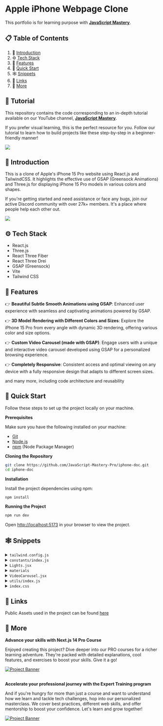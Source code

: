 # Apple iPhone Webpage Clone

This portfolio is for learning purpose with <a href="https://www.youtube.com/@javascriptmastery/videos" target="_blank"><b>JavaScript Mastery</b></a>.

## 📋 <a name="table">Table of Contents</a>

1. 🤖 [Introduction](#introduction)
2. ⚙️ [Tech Stack](#tech-stack)
3. 🔋 [Features](#features)
4. 🤸 [Quick Start](#quick-start)
5. 🕸️ [Snippets](#snippets)
6. 🔗 [Links](#links)
7. 🚀 [More](#more)

## 🚨 Tutorial

This repository contains the code corresponding to an in-depth tutorial available on our YouTube channel, <a href="https://www.youtube.com/@javascriptmastery/videos" target="_blank"><b>JavaScript Mastery</b></a>.

If you prefer visual learning, this is the perfect resource for you. Follow our tutorial to learn how to build projects like these step-by-step in a beginner-friendly manner!

<a href="https://youtu.be/kRQbRAJ4-Fs" target="_blank"><img src="https://github.com/sujatagunale/EasyRead/assets/151519281/1736fca5-a031-4854-8c09-bc110e3bc16d" /></a>

## <a name="introduction">🤖 Introduction</a>

This is a clone of Apple's iPhone 15 Pro website using React.js and TailwindCSS. It highlights the effective use of GSAP (Greensock Animations) and Three.js for displaying iPhone 15 Pro models in various colors and shapes.

If you're getting started and need assistance or face any bugs, join our active Discord community with over 27k+ members. It's a place where people help each other out.

<a href="https://discord.com/invite/n6EdbFJ" target="_blank"><img src="https://github.com/sujatagunale/EasyRead/assets/151519281/618f4872-1e10-42da-8213-1d69e486d02e" /></a>

## <a name="tech-stack">⚙️ Tech Stack</a>

- React.js
- Three.js
- React Three Fiber
- React Three Drei
- GSAP (Greensock)
- Vite
- Tailwind CSS

## <a name="features">🔋 Features</a>

👉 **Beautiful Subtle Smooth Animations using GSAP**: Enhanced user experience with seamless and captivating animations powered by GSAP.

👉 **3D Model Rendering with Different Colors and Sizes**: Explore the iPhone 15 Pro from every angle with dynamic 3D rendering, offering various color and size options.

👉 **Custom Video Carousel (made with GSAP)**: Engage users with a unique and interactive video carousel developed using GSAP for a personalized browsing experience.

👉 **Completely Responsive**: Consistent access and optimal viewing on any device with a fully responsive design that adapts to different screen sizes.

and many more, including code architecture and reusability

## <a name="quick-start">🤸 Quick Start</a>

Follow these steps to set up the project locally on your machine.

**Prerequisites**

Make sure you have the following installed on your machine:

- [Git](https://git-scm.com/)
- [Node.js](https://nodejs.org/en)
- [npm](https://www.npmjs.com/) (Node Package Manager)

**Cloning the Repository**

```bash
git clone https://github.com/JavaScript-Mastery-Pro/iphone-doc.git
cd iphone-doc
```

**Installation**

Install the project dependencies using npm:

```bash
npm install
```

**Running the Project**

```bash
npm run dev
```

Open [http://localhost:5173](http://localhost:5173) in your browser to view the project.

## <a name="snippets">🕸️ Snippets</a>

<details>
<summary><code>tailwind.config.js</code></summary>

```javascript
/** @type {import('tailwindcss').Config} */
export default {
  content: ['./index.html', './src/**/*.{js,ts,jsx,tsx}'],
  theme: {
    extend: {
      colors: {
        blue: '#2997FF',
        gray: {
          DEFAULT: '#86868b',
          100: '#94928d',
          200: '#afafaf',
          300: '#42424570',
        },
        zinc: '#101010',
      },
    },
  },
  plugins: [],
};
```

</details>

<details>
<summary><code>constants/index.js</code></summary>

```javascript
import {
  blackImg,
  blueImg,
  highlightFirstVideo,
  highlightFourthVideo,
  highlightSecondVideo,
  highlightThirdVideo,
  whiteImg,
  yellowImg,
} from '../utils';

export const navLists = ['Store', 'Mac', 'iPhone', 'Support'];

export const hightlightsSlides = [
  {
    id: 1,
    textLists: [
      'Enter A17 Pro.',
      'Game‑changing chip.',
      'Groundbreaking performance.',
    ],
    video: highlightFirstVideo,
    videoDuration: 4,
  },
  {
    id: 2,
    textLists: ['Titanium.', 'So strong. So light. So Pro.'],
    video: highlightSecondVideo,
    videoDuration: 5,
  },
  {
    id: 3,
    textLists: [
      'iPhone 15 Pro Max has the',
      'longest optical zoom in',
      'iPhone ever. Far out.',
    ],
    video: highlightThirdVideo,
    videoDuration: 2,
  },
  {
    id: 4,
    textLists: ['All-new Action button.', 'What will yours do?.'],
    video: highlightFourthVideo,
    videoDuration: 3.63,
  },
];

export const models = [
  {
    id: 1,
    title: 'iPhone 15 Pro in Natural Titanium',
    color: ['#8F8A81', '#ffe7b9', '#6f6c64'],
    img: yellowImg,
  },
  {
    id: 2,
    title: 'iPhone 15 Pro in Blue Titanium',
    color: ['#53596E', '#6395ff', '#21242e'],
    img: blueImg,
  },
  {
    id: 3,
    title: 'iPhone 15 Pro in White Titanium',
    color: ['#C9C8C2', '#ffffff', '#C9C8C2'],
    img: whiteImg,
  },
  {
    id: 4,
    title: 'iPhone 15 Pro in Black Titanium',
    color: ['#454749', '#3b3b3b', '#181819'],
    img: blackImg,
  },
];

export const sizes = [
  { label: '6.1"', value: 'small' },
  { label: '6.7"', value: 'large' },
];

export const footerLinks = [
  'Privacy Policy',
  'Terms of Use',
  'Sales Policy',
  'Legal',
  'Site Map',
];
```

</details>

<details>
<summary><code>Lights.jsx</code></summary>

```javascript
import { Environment, Lightformer } from '@react-three/drei';

const Lights = () => {
  return (
    // group different lights and lightformers. We can use group to organize lights, cameras, meshes, and other objects in the scene.
    <group name='lights'>
      {/**
       * @description Environment is used to create a background environment for the scene
       * https://github.com/pmndrs/drei?tab=readme-ov-file#environment
       */}
      <Environment resolution={256}>
        <group>
          {/**
           * @description Lightformer used to create custom lights with various shapes and properties in a 3D scene.
           * https://github.com/pmndrs/drei?tab=readme-ov-file#lightformer
           */}
          <Lightformer
            form='rect'
            intensity={10}
            position={[-1, 0, -10]}
            scale={10}
            color={'#495057'}
          />
          <Lightformer
            form='rect'
            intensity={10}
            position={[-10, 2, 1]}
            scale={10}
            rotation-y={Math.PI / 2}
          />
          <Lightformer
            form='rect'
            intensity={10}
            position={[10, 0, 1]}
            scale={10}
            rotation-y={Math.PI / 2}
          />
        </group>
      </Environment>

      {/**
       * @description spotLight is used to create a light source positioned at a specific point
       * in the scene that emits light in a specific direction.
       * https://threejs.org/docs/#api/en/lights/SpotLight
       */}
      <spotLight
        position={[-2, 10, 5]}
        angle={0.15}
        penumbra={1} // the penumbra is the soft edge of a shadow cast by a point light
        decay={0} // the amount the light dims as it moves away from the source
        intensity={Math.PI * 0.2} // the light intensity
        color={'#f8f9fa'}
      />
      <spotLight
        position={[0, -25, 10]}
        angle={0.15}
        penumbra={1}
        decay={0}
        intensity={Math.PI * 0.2}
        color={'#f8f9fa'}
      />
      <spotLight
        position={[0, 15, 5]}
        angle={0.15}
        penumbra={1}
        decay={0.1}
        intensity={Math.PI * 3}
      />
    </group>
  );
};

export default Lights;
```

</details>

<details>
<summary><code>materials</code></summary>

```javascript
useEffect(() => {
  Object.entries(materials).map((material) => {
    // these are the material names that can't be changed color
    if (
      material[0] !== 'zFdeDaGNRwzccye' &&
      material[0] !== 'ujsvqBWRMnqdwPx' &&
      material[0] !== 'hUlRcbieVuIiOXG' &&
      material[0] !== 'jlzuBkUzuJqgiAK' &&
      material[0] !== 'xNrofRCqOXXHVZt'
    ) {
      material[1].color = new THREE.Color(props.item.color[0]);
    }
    material[1].needsUpdate = true;
  });
}, [materials, props.item]);
```

</details>

<details>
<summary><code>VideoCarousel.jsx</code></summary>

```javascript
import gsap from 'gsap';
import { useGSAP } from '@gsap/react';
import { ScrollTrigger } from 'gsap/all';
gsap.registerPlugin(ScrollTrigger);
import { useEffect, useRef, useState } from 'react';

import { hightlightsSlides } from '../constants';
import { pauseImg, playImg, replayImg } from '../utils';

const VideoCarousel = () => {
  const videoRef = useRef([]);
  const videoSpanRef = useRef([]);
  const videoDivRef = useRef([]);

  // video and indicator
  const [video, setVideo] = useState({
    isEnd: false,
    startPlay: false,
    videoId: 0,
    isLastVideo: false,
    isPlaying: false,
  });

  const [loadedData, setLoadedData] = useState([]);
  const { isEnd, isLastVideo, startPlay, videoId, isPlaying } = video;

  useGSAP(() => {
    // slider animation to move the video out of the screen and bring the next video in
    gsap.to('#slider', {
      transform: `translateX(${-100 * videoId}%)`,
      duration: 2,
      ease: 'power2.inOut', // show visualizer https://gsap.com/docs/v3/Eases
    });

    // video animation to play the video when it is in the view
    gsap.to('#video', {
      scrollTrigger: {
        trigger: '#video',
        toggleActions: 'restart none none none',
      },
      onComplete: () => {
        setVideo((pre) => ({
          ...pre,
          startPlay: true,
          isPlaying: true,
        }));
      },
    });
  }, [isEnd, videoId]);

  useEffect(() => {
    let currentProgress = 0;
    let span = videoSpanRef.current;

    if (span[videoId]) {
      // animation to move the indicator
      let anim = gsap.to(span[videoId], {
        onUpdate: () => {
          // get the progress of the video
          const progress = Math.ceil(anim.progress() * 100);

          if (progress != currentProgress) {
            currentProgress = progress;

            // set the width of the progress bar
            gsap.to(videoDivRef.current[videoId], {
              width:
                window.innerWidth < 760
                  ? '10vw' // mobile
                  : window.innerWidth < 1200
                  ? '10vw' // tablet
                  : '4vw', // laptop
            });

            // set the background color of the progress bar
            gsap.to(span[videoId], {
              width: `${currentProgress}%`,
              backgroundColor: 'white',
            });
          }
        },

        // when the video is ended, replace the progress bar with the indicator and change the background color
        onComplete: () => {
          if (isPlaying) {
            gsap.to(videoDivRef.current[videoId], {
              width: '12px',
            });
            gsap.to(span[videoId], {
              backgroundColor: '#afafaf',
            });
          }
        },
      });

      if (videoId == 0) {
        anim.restart();
      }

      // update the progress bar
      const animUpdate = () => {
        anim.progress(
          videoRef.current[videoId].currentTime /
            hightlightsSlides[videoId].videoDuration
        );
      };

      if (isPlaying) {
        // ticker to update the progress bar
        gsap.ticker.add(animUpdate);
      } else {
        // remove the ticker when the video is paused (progress bar is stopped)
        gsap.ticker.remove(animUpdate);
      }
    }
  }, [videoId, startPlay]);

  useEffect(() => {
    if (loadedData.length > 3) {
      if (!isPlaying) {
        videoRef.current[videoId].pause();
      } else {
        startPlay && videoRef.current[videoId].play();
      }
    }
  }, [startPlay, videoId, isPlaying, loadedData]);

  // vd id is the id for every video until id becomes number 3
  const handleProcess = (type, i) => {
    switch (type) {
      case 'video-end':
        setVideo((pre) => ({ ...pre, isEnd: true, videoId: i + 1 }));
        break;

      case 'video-last':
        setVideo((pre) => ({ ...pre, isLastVideo: true }));
        break;

      case 'video-reset':
        setVideo((pre) => ({ ...pre, videoId: 0, isLastVideo: false }));
        break;

      case 'pause':
        setVideo((pre) => ({ ...pre, isPlaying: !pre.isPlaying }));
        break;

      case 'play':
        setVideo((pre) => ({ ...pre, isPlaying: !pre.isPlaying }));
        break;

      default:
        return video;
    }
  };

  const handleLoadedMetaData = (i, e) => setLoadedData((pre) => [...pre, e]);

  return (
    <>
      <div className='flex items-center'>
        {hightlightsSlides.map((list, i) => (
          <div key={list.id} id='slider' className='sm:pr-20 pr-10'>
            <div className='video-carousel_container'>
              <div className='w-full h-full flex-center rounded-3xl overflow-hidden bg-black'>
                <video
                  id='video'
                  playsInline={true}
                  className={`${
                    list.id === 2 && 'translate-x-44'
                  } pointer-events-none`}
                  preload='auto'
                  muted
                  ref={(el) => (videoRef.current[i] = el)}
                  onEnded={() =>
                    i !== 3
                      ? handleProcess('video-end', i)
                      : handleProcess('video-last')
                  }
                  onPlay={() =>
                    setVideo((pre) => ({ ...pre, isPlaying: true }))
                  }
                  onLoadedMetadata={(e) => handleLoadedMetaData(i, e)}>
                  <source src={list.video} type='video/mp4' />
                </video>
              </div>

              <div className='absolute top-12 left-[5%] z-10'>
                {list.textLists.map((text, i) => (
                  <p key={i} className='md:text-2xl text-xl font-medium'>
                    {text}
                  </p>
                ))}
              </div>
            </div>
          </div>
        ))}
      </div>

      <div className='relative flex-center mt-10'>
        <div className='flex-center py-5 px-7 bg-gray-300 backdrop-blur rounded-full'>
          {videoRef.current.map((_, i) => (
            <span
              key={i}
              className='mx-2 w-3 h-3 bg-gray-200 rounded-full relative cursor-pointer'
              ref={(el) => (videoDivRef.current[i] = el)}>
              <span
                className='absolute h-full w-full rounded-full'
                ref={(el) => (videoSpanRef.current[i] = el)}
              />
            </span>
          ))}
        </div>

        <button className='control-btn'>
          <img
            src={isLastVideo ? replayImg : !isPlaying ? playImg : pauseImg}
            alt={isLastVideo ? 'replay' : !isPlaying ? 'play' : 'pause'}
            onClick={
              isLastVideo
                ? () => handleProcess('video-reset')
                : !isPlaying
                ? () => handleProcess('play')
                : () => handleProcess('pause')
            }
          />
        </button>
      </div>
    </>
  );
};

export default VideoCarousel;
```

</details>

<details>
<summary><code>utils/index.js</code></summary>

```javascript
import hero from '/assets/images/hero.jpeg';

export const heroImg = hero;

import hmv from '/assets/videos/hero.mp4';
import smallmv from '/assets/videos/smallHero.mp4';
import highlightFirstmv from '/assets/videos/highlight-first.mp4';
import highlightSectmv from '/assets/videos/hightlight-third.mp4';
import highlightThirdmv from '/assets/videos/hightlight-sec.mp4';
import highlightFourthmv from '/assets/videos/hightlight-fourth.mp4';
import exploremv from '/assets/videos/explore.mp4';
import framemv from '/assets/videos/frame.mp4';

import apple from '/assets/images/apple.svg';
import search from '/assets/images/search.svg';
import bag from '/assets/images/bag.svg';
import watch from '/assets/images/watch.svg';
import right from '/assets/images/right.svg';
import replay from '/assets/images/replay.svg';
import play from '/assets/images/play.svg';
import pause from '/assets/images/pause.svg';

import yellow from '/assets/images/yellow.jpg';
import blue from '/assets/images/blue.jpg';
import white from '/assets/images/white.jpg';
import black from '/assets/images/black.jpg';
import explore1 from '/assets/images/explore1.jpg';
import explore2 from '/assets/images/explore2.jpg';
import chip from '/assets/images/chip.jpeg';
import frame from '/assets/images/frame.png';

export const heroVideo = hmv;
export const smallHeroVideo = smallmv;
export const highlightFirstVideo = highlightFirstmv;
export const highlightSecondVideo = highlightSectmv;
export const highlightThirdVideo = highlightThirdmv;
export const highlightFourthVideo = highlightFourthmv;
export const exploreVideo = exploremv;
export const frameVideo = framemv;

export const appleImg = apple;
export const searchImg = search;
export const bagImg = bag;
export const watchImg = watch;
export const rightImg = right;
export const replayImg = replay;
export const playImg = play;
export const pauseImg = pause;

export const yellowImg = yellow;
export const blueImg = blue;
export const whiteImg = white;
export const blackImg = black;
export const explore1Img = explore1;
export const explore2Img = explore2;
export const chipImg = chip;
export const frameImg = frame;
```

</details>

<details>
<summary><code>index.css</code></summary>

```css
@tailwind base;
@tailwind components;
@tailwind utilities;

* {
  margin: 0;
  padding: 0;
  box-sizing: border-box;
}

body {
  color: white;
  width: 100dvw;
  overflow-x: hidden;
  height: 100%;
  background: #000;
  border-color: #3b3b3b;
  user-select: none;
}

canvas {
  touch-action: none;
}

.scrim-max-width {
  margin-inline-start: auto;
  margin-inline-end: auto;
  position: relative;
  max-width: 1120px;
}

@layer utilities {
  .flex-center {
    @apply flex items-center justify-center;
  }

  .nav-height {
    @apply h-[calc(100vh-60px)];
  }

  .btn {
    @apply px-5 py-2 rounded-3xl bg-blue my-5 hover:bg-transparent border border-transparent hover:border hover:text-blue hover:border-blue;
  }

  .color-container {
    @apply flex items-center justify-center px-4 py-4 rounded-full bg-gray-300 backdrop-blur;
  }

  .size-btn-container {
    @apply flex items-center justify-center p-1 rounded-full bg-gray-300 backdrop-blur ml-3 gap-1;
  }

  .size-btn {
    @apply w-10 h-10 text-sm flex justify-center items-center bg-white text-black rounded-full transition-all;
  }

  .common-padding {
    @apply sm:py-32 py-20 sm:px-10 px-5;
  }

  .section-heading {
    @apply text-gray lg:text-6xl md:text-5xl text-3xl lg:mb-0 mb-5 font-medium opacity-0 translate-y-20;
  }

  .feature-text {
    @apply text-gray max-w-md text-lg md:text-xl font-semibold opacity-0 translate-y-[100px];
  }

  .feature-text-container {
    @apply w-full flex-center flex-col md:flex-row mt-10 md:mt-16 gap-5;
  }

  .feature-video {
    @apply w-full h-full object-cover object-center scale-150 opacity-0;
  }

  .feature-video-container {
    @apply w-full flex flex-col md:flex-row gap-5 items-center;
  }

  .link {
    @apply text-blue hover:underline cursor-pointer flex items-center text-xl opacity-0 translate-y-20;
  }

  .control-btn {
    @apply ml-4 p-4 rounded-full bg-gray-300 backdrop-blur flex-center;
  }

  .hero-title {
    @apply text-center font-semibold text-3xl text-gray-100 opacity-0 max-md:mb-10;
  }

  .hiw-title {
    @apply text-4xl md:text-7xl font-semibold text-center;
  }

  .hiw-subtitle {
    @apply text-gray font-semibold text-xl md:text-2xl py-10 text-center;
  }

  .hiw-video {
    @apply absolute w-[95%] h-[90%] rounded-[56px] overflow-hidden;
  }

  .hiw-text-container {
    @apply flex md:flex-row flex-col justify-between items-start gap-24;
  }

  .hiw-text {
    @apply text-gray text-xl font-normal md:font-semibold;
  }

  .hiw-bigtext {
    @apply text-white text-3xl md:text-5xl font-normal md:font-semibold my-2;
  }

  .video-carousel_container {
    @apply relative sm:w-[70vw] w-[88vw] md:h-[70vh] sm:h-[50vh] h-[35vh];
  }

  .g_fadeIn {
    @apply opacity-0 translate-y-[100px];
  }
}
```

</details>

## <a name="links">🔗 Links</a>

Public Assets used in the project can be found [here](https://drive.google.com/file/d/1syHiNxSIGXVApaIozdrLXM2x5dPhvaJL/view?usp=sharing)

## <a name="more">🚀 More</a>

**Advance your skills with Next.js 14 Pro Course**

Enjoyed creating this project? Dive deeper into our PRO courses for a richer learning adventure. They're packed with detailed explanations, cool features, and exercises to boost your skills. Give it a go!

<a href="https://jsmastery.pro/next14" target="_blank">
<img src="https://github.com/sujatagunale/EasyRead/assets/151519281/557837ce-f612-4530-ab24-189e75133c71" alt="Project Banner">
</a>

<br />
<br />

**Accelerate your professional journey with the Expert Training program**

And if you're hungry for more than just a course and want to understand how we learn and tackle tech challenges, hop into our personalized masterclass. We cover best practices, different web skills, and offer mentorship to boost your confidence. Let's learn and grow together!

<a href="https://www.jsmastery.pro/masterclass" target="_blank">
<img src="https://github.com/sujatagunale/EasyRead/assets/151519281/fed352ad-f27b-400d-9b8f-c7fe628acb84" alt="Project Banner">
</a>

#
